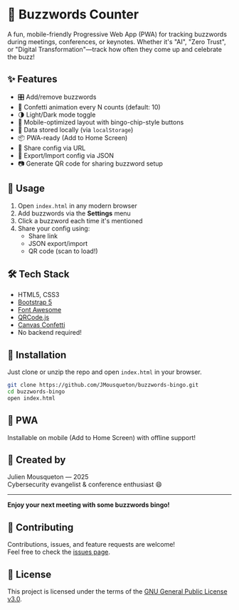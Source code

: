 # 🎯 Buzzwords Counter

A fun, mobile-friendly Progressive Web App (PWA) for tracking buzzwords during meetings, conferences, or keynotes. Whether it's "AI", "Zero Trust", or "Digital Transformation"—track how often they come up and celebrate the buzz!

## ✨ Features

- 🎛️ Add/remove buzzwords
- 🎉 Confetti animation every N counts (default: 10)
- 🌗 Light/Dark mode toggle
- 📲 Mobile-optimized layout with bingo-chip-style buttons
- 🔐 Data stored locally (via `localStorage`)
- 📦 PWA-ready (Add to Home Screen)
- 🔗 Share config via URL
- 📁 Export/Import config via JSON
- 📷 Generate QR code for sharing buzzword setup

## 🚀 Usage

1. Open `index.html` in any modern browser
2. Add buzzwords via the **Settings** menu
3. Click a buzzword each time it's mentioned
4. Share your config using:
   - Share link
   - JSON export/import
   - QR code (scan to load!)

## 🛠 Tech Stack

- HTML5, CSS3
- [Bootstrap 5](https://getbootstrap.com/)
- [Font Awesome](https://fontawesome.com/)
- [QRCode.js](https://github.com/davidshimjs/qrcodejs)
- [Canvas Confetti](https://www.kirilv.com/canvas-confetti/)
- No backend required!

## 📂 Installation

Just clone or unzip the repo and open `index.html` in your browser.

```bash
git clone https://github.com/JMousqueton/buzzwords-bingo.git
cd buzzwords-bingo
open index.html
```

## 📱 PWA

Installable on mobile (Add to Home Screen) with offline support!

## 🧠 Created by

Julien Mousqueton — 2025  
Cybersecurity evangelist & conference enthusiast 😄

---

**Enjoy your next meeting with some buzzwords bingo!**


## 🤝 Contributing

Contributions, issues, and feature requests are welcome!  
Feel free to check the [issues page](https://github.com/JMousqueton/buzzwords-bingo/issues).

## 📄 License

This project is licensed under the terms of the [GNU General Public License v3.0](/LICENSE).
